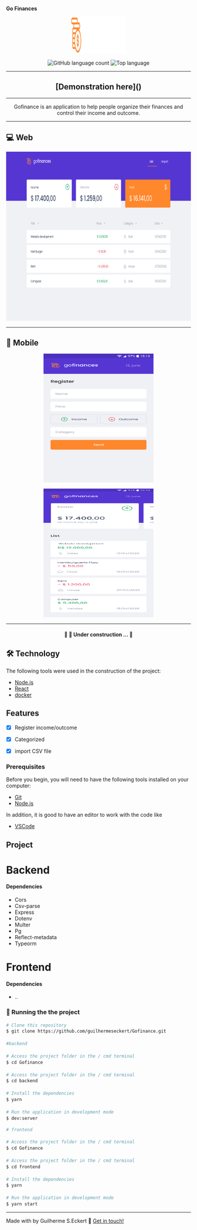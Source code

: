  **Go Finances**


<p align="center">
  <img width="150" height="100" src="img/logo.svg">
</p>

<p align="center">
  <img alt="GitHub language count" src="https://img.shields.io/github/languages/count/commonality/readme-inspector.svg">
  <img alt="Top language" src="https://img.shields.io/github/languages/top/commonality/readme-inspector.svg">
</p>

---

<h2 align="center">
   [Demonstration here]()
</h2>

---

<div align="center">
  Gofinance is an application to help people organize their finances and control their income and outcome.
</div>


---

## 💻 Web
 <p align="center">
  <img width="680" height="460" src="img/web.png">
</p>

---

## 📱 Mobile

<p align="center">
  <img width="300" height="350" src="img/mobile.png">
</p>

<p align="center">
  <img width="300" height="350" src="img/mobile_1.png">
</p>


</div>

---

<h4 align="center">
	🚧  🚀 Under  construction ...  🚧
</h4>


## 🛠 Technology

The following tools were used in the construction of the project:

- [Node.js](https://nodejs.org/en/)
- [React](https://pt-br.reactjs.org/)
- [docker](https://www.docker.com/)


## Features

- [x] Register income/outcome
- [x] Categorized
- [x] import CSV file




### Prerequisites

Before you begin, you will need to have the following tools installed on your computer:

 - [Git](https://git-scm.com)
 - [Node.js](https://nodejs.org/en/)

In addition, it is good to have an editor to work with the code like

 - [VSCode](https://code.visualstudio.com/)


## Project

# Backend



#### Dependencies

- Cors
- Csv-parse
- Express
- Dotenv
- Multer
- Pg
- Reflect-metadata
- Typeorm



# Frontend

#### Dependencies

- ..


### 🎲 Running the the project

``` bash
# Clone this repository
$ git clone https://github.com/guilhermeseckert/Gofinance.git

#backend

# Access the project folder in the / cmd terminal
$ cd Gofinance

# Access the project folder in the / cmd terminal
$ cd backend

# Install the dependencies
$ yarn

# Run the application in development mode
$ dev:server

```


``` bash
# frontend

# Access the project folder in the / cmd terminal
$ cd Gofinance

# Access the project folder in the / cmd terminal
$ cd frontend

# Install the dependencies
$ yarn

# Run the application in development mode
$ yarn start

```



---
Made with by Guilherme S.Eckert :wave: [Get in touch!](https://www.linkedin.com/in/guilherme-eckert/)

